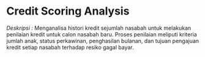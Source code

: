 # Credit Scoring Analysis
*Deskripsi :*
Menganalisa histori kredit sejumlah nasabah untuk melakukan penilaian kredit untuk calon nasabah baru. Proses penilaian meliputi kriteria jumlah anak, status perkawinan, penghasilan bulanan, dan tujuan pengajuan kredit setiap nasabah terhadap resiko gagal bayar.
